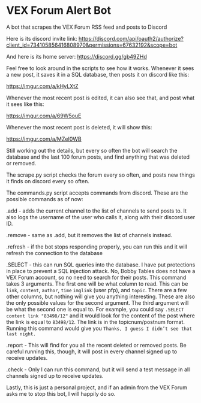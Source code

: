 # VEX Forum Alert Bot
A bot that scrapes the VEX Forum RSS feed and posts to Discord

Here is its discord invite link:
https://discord.com/api/oauth2/authorize?client_id=734105856416808970&permissions=67632192&scope=bot

And here is its home server:
https://discord.gg/gb49ZHd

Feel free to look around in the scripts to see how it works. 
Whenever it sees a new post, it saves it in a SQL database, then posts it on discord like this:

https://imgur.com/a/kHyLXtZ

Whenever the most recent post is edited, it can also see that, and post what it sees like this: 

https://imgur.com/a/69W5ouE

Whenever the most recent post is deleted, it will show this:

https://imgur.com/a/MZeI0WB

Still working out the details, but every so often the bot will search the database and the last 100 forum posts, and find anything that was deleted or removed. 

The scrape.py script checks the forum every so often, and posts new things it finds on discord every so often. 

The commands.py script accepts commands from discord. These are the possible commands as of now:

.add - adds the current channel to the list of channels to send posts to. It also logs the username of the user who calls it, along with their discord user ID.

.remove - same as .add, but it removes the list of channels instead.

.refresh - if the bot stops responding properly, you can run this and it will refresh the connection to the database

.SELECT - this can run SQL queries into the database. I have put protections in place to prevent a SQL injection attack. No, Bobby Tables does not have a VEX Forum account, so no need to search for their posts. This command takes 3 arguments. The first one will be what column to read. This can be `link`, `content`, `author`, `time` `imglink` (user pfp), and `topic`. There are a few other columns, but nothing will give you anything interesting. These are also the only possible values for the second argument. The third argument will be what the second one is equal to. For example, you could say `.SELECT content link "83498/12"` and it would look for the content of the post where the link is equal to `83498/12`. The link is in the topicnum/postnum format. Running this command would give you `Thanks, I guess I didn’t see that last night.`  

.report - This will find for you all the recent deleted or removed posts. Be careful running this, though, it will post in every channel signed up to receive updates. 

.check - Only I can run this command, but it will send a test message in all channels signed up to receive updates. 

Lastly, this is just a personal project, and if an admin from the VEX Forum asks me to stop this bot, I will happily do so. 
